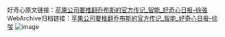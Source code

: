 好奇心原文链接：[苹果公司要推翻乔布斯的官方传记_智能_好奇心日报-徐弢](https://www.qdaily.com/articles/7652.html)
WebArchive归档链接：[苹果公司要推翻乔布斯的官方传记_智能_好奇心日报-徐弢](http://web.archive.org/web/20190623172548/https://www.qdaily.com/articles/7652.html)
![image](http://ww3.sinaimg.cn/large/007d5XDply1g3wjmkzcqzj30u026s4pm)